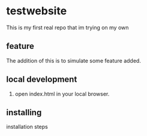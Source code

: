 # testwebsite
This is my first real repo that im trying on my own

## feature
The addition of this is to simulate some feature added.

## local development
1. open index.html in your local browser.

## installing
installation steps